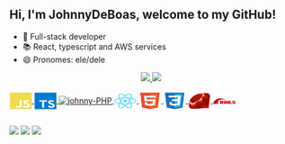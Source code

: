 ## Hi, I'm JohnnyDeBoas, welcome to my GitHub!

- 💼 Full-stack developer
- 📚 React, typescript and AWS services
- 😄 Pronomes: ele/dele

<div align="center">
  <a href="https://github.com/JohnnyDeBoas">
  <img height="180em" src="https://github-readme-stats.vercel.app/api?username=JohnnyDeBoas&show_icons=true&theme=tokyonight&include_all_commits=true&count_private=true"/>
  <img height="180em" src="https://github-readme-stats.vercel.app/api/top-langs/?username=JohnnyDeBoas&layout=compact&langs_count=7&theme=tokyonight"/>
</div>
  <div style="display: inline_block"><br>
  <img align="center" alt="johnny-Js" height="30" width="40" src="https://raw.githubusercontent.com/devicons/devicon/master/icons/javascript/javascript-plain.svg">
  <img align="center" alt="johnny-Ts" height="30" width="40" src="https://raw.githubusercontent.com/devicons/devicon/master/icons/typescript/typescript-plain.svg">
  <img align="center" alt="johnny-PHP" height="30" width="40" src="https://cdn.jsdelivr.net/gh/devicons/devicon/icons/php/php-original.svg" />
  <img align="center" alt="johnny-React" height="30" width="40" src="https://raw.githubusercontent.com/devicons/devicon/master/icons/react/react-original.svg">
  <img align="center" alt="johnny-HTML" height="30" width="40" src="https://raw.githubusercontent.com/devicons/devicon/master/icons/html5/html5-original.svg">
  <img align="center" alt="johnny-CSS" height="30" width="40" src="https://raw.githubusercontent.com/devicons/devicon/master/icons/css3/css3-original.svg">
  <img align="center" alt="johnny-Ruby" height="30" width="40" src="https://raw.githubusercontent.com/devicons/devicon/master/icons/ruby/ruby-original.svg">
  <img align="center" alt="johnny-Rails" height="30" width="40" src="https://raw.githubusercontent.com/devicons/devicon/master/icons/rails/rails-plain-wordmark.svg">

</div>
</div>
  
  
  ##
 
<div> 
  <a href="https://api.whatsapp.com/send?phone=5512992215603" target="_blank"><img src="https://img.shields.io/badge/WhatsApp-25D366?style=for-the-badge&logo=whatsapp&logoColor=white" target="_blank"></a>
  <a href = "mailto:johnnydeboas@gmail.com"><img src="https://img.shields.io/badge/-Gmail-%23333?style=for-the-badge&logo=gmail&logoColor=white" target="_blank"></a>
  <a href="https://www.linkedin.com/in/joao-lucas-johnnydeboas/" target="_blank"><img src="https://img.shields.io/badge/-LinkedIn-%230077B5?style=for-the-badge&logo=linkedin&logoColor=white" target="_blank"></a> 
 
   <!--- ![Snake animation](https://github.com/JohnnyDeBoas/JohnnyDeBoas/blob/output/github-contribution-grid-snake.svg)-->
</div>
